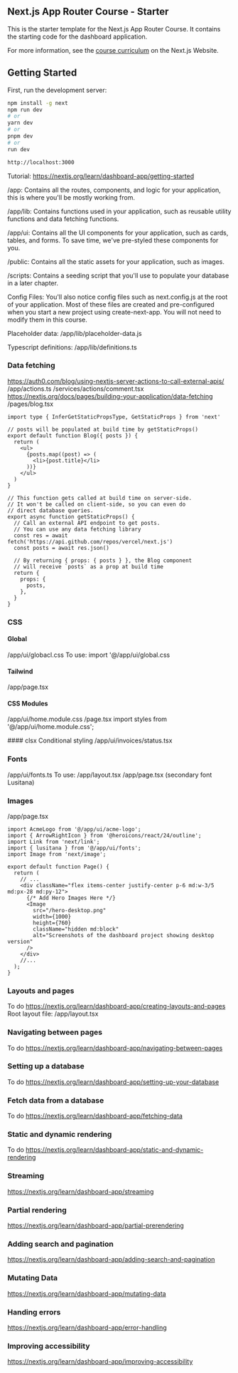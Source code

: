 ## Next.js App Router Course - Starter

This is the starter template for the Next.js App Router Course. It contains the starting code for the dashboard application.

For more information, see the [course curriculum](https://nextjs.org/learn) on the Next.js Website.

## Getting Started

First, run the development server:

```bash
npm install -g next
npm run dev
# or
yarn dev
# or
pnpm dev
# or
run dev

http://localhost:3000

```


Tutorial:
https://nextjs.org/learn/dashboard-app/getting-started

/app: Contains all the routes, components, and logic for your application, this is where you'll be mostly working from.

/app/lib: Contains functions used in your application, such as reusable utility functions and data fetching functions.

/app/ui: Contains all the UI components for your application, such as cards, tables, and forms. To save time, we've pre-styled these components for you.

/public: Contains all the static assets for your application, such as images.

/scripts: Contains a seeding script that you'll use to populate your database in a later chapter.

Config Files: You'll also notice config files such as next.config.js at the root of your application. Most of these files are created and pre-configured when you start a new project using create-next-app. You will not need to modify them in this course.

Placeholder data:
/app/lib/placeholder-data.js

Typescript definitions:
/app/lib/definitions.ts

### Data fetching
https://auth0.com/blog/using-nextjs-server-actions-to-call-external-apis/
/app/actions.ts
/services/actions/comment.tsx
https://nextjs.org/docs/pages/building-your-application/data-fetching
/pages/blog.tsx
```
import type { InferGetStaticPropsType, GetStaticProps } from 'next'

// posts will be populated at build time by getStaticProps()
export default function Blog({ posts }) {
  return (
    <ul>
      {posts.map((post) => (
        <li>{post.title}</li>
      ))}
    </ul>
  )
}
 
// This function gets called at build time on server-side.
// It won't be called on client-side, so you can even do
// direct database queries.
export async function getStaticProps() {
  // Call an external API endpoint to get posts.
  // You can use any data fetching library
  const res = await fetch('https://api.github.com/repos/vercel/next.js')
  const posts = await res.json()
 
  // By returning { props: { posts } }, the Blog component
  // will receive `posts` as a prop at build time
  return {
    props: {
      posts,
    },
  }
}

```

### CSS
#### Global
/app/ui/globacl.css
To use:
import '@/app/ui/global.css
#### Tailwind
/app/page.tsx
#### CSS Modules
/app/ui/home.module.css
/page.tsx
import styles from '@/app/ui/home.module.css';
<div className={styles.shape} />
#### clsx
Conditional styling
/app/ui/invoices/status.tsx

### Fonts
/app/ui/fonts.ts
To use:
/app/layout.tsx
/app/page.tsx (secondary font Lusitana)

### Images
/app/page.tsx
```
import AcmeLogo from '@/app/ui/acme-logo';
import { ArrowRightIcon } from '@heroicons/react/24/outline';
import Link from 'next/link';
import { lusitana } from '@/app/ui/fonts';
import Image from 'next/image';
 
export default function Page() {
  return (
    // ...
    <div className="flex items-center justify-center p-6 md:w-3/5 md:px-28 md:py-12">
      {/* Add Hero Images Here */}
      <Image
        src="/hero-desktop.png"
        width={1000}
        height={760}
        className="hidden md:block"
        alt="Screenshots of the dashboard project showing desktop version"
      />
    </div>
    //...
  );
}
```

### Layouts and pages
To do
https://nextjs.org/learn/dashboard-app/creating-layouts-and-pages
Root layout file:
/app/layout.tsx

### Navigating between pages
To do
https://nextjs.org/learn/dashboard-app/navigating-between-pages

### Setting up a database
To do
https://nextjs.org/learn/dashboard-app/setting-up-your-database


### Fetch data from a database
To do
https://nextjs.org/learn/dashboard-app/fetching-data

### Static and dynamic rendering
To do
https://nextjs.org/learn/dashboard-app/static-and-dynamic-rendering

### Streaming
https://nextjs.org/learn/dashboard-app/streaming

### Partial rendering
https://nextjs.org/learn/dashboard-app/partial-prerendering

### Adding search and pagination
https://nextjs.org/learn/dashboard-app/adding-search-and-pagination

### Mutating Data
https://nextjs.org/learn/dashboard-app/mutating-data

### Handing errors
https://nextjs.org/learn/dashboard-app/error-handling


### Improving accessibility
https://nextjs.org/learn/dashboard-app/improving-accessibility
